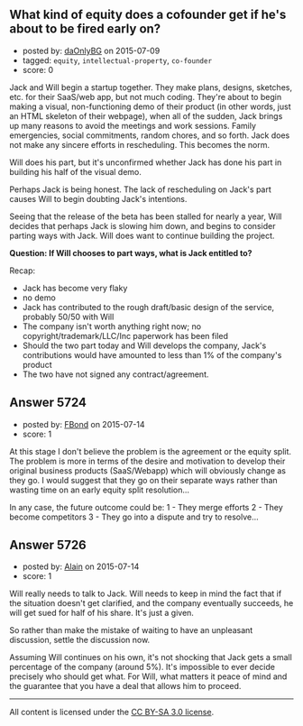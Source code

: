 ## What kind of equity does a cofounder get if he's about to be fired early on?

- posted by: [daOnlyBG](https://stackexchange.com/users/4772220/daonlybg) on 2015-07-09
- tagged: `equity`, `intellectual-property`, `co-founder`
- score: 0

Jack and Will begin a startup together. They make plans, designs, sketches, etc. for their SaaS/web app, but not much coding. They're about to begin making a visual, non-functioning demo of their product (in other words, just an HTML skeleton of their webpage), when all of the sudden, Jack brings up many reasons to avoid the meetings and work sessions. Family emergencies, social commitments, random chores, and so forth. Jack does not make any sincere efforts in rescheduling. This becomes the norm.

Will does his part, but it's unconfirmed whether Jack has done his part in building his half of the visual demo. 

Perhaps Jack is being honest. The lack of rescheduling on Jack's part causes Will to begin doubting Jack's intentions. 

Seeing that the release of the beta has been stalled for nearly a year, Will decides that perhaps Jack is slowing him down, and begins to consider parting ways with Jack. Will does want to continue building the project.

**Question: If Will chooses to part ways, what is Jack entitled to?**

Recap:

 - Jack has become very flaky
 - no demo
 - Jack has contributed to the rough draft/basic design of the service, probably 50/50 with Will
 - The company isn't worth anything right now; no copyright/trademark/LLC/Inc paperwork has been filed
 - Should the two part today and Will develops the company, Jack's contributions would have amounted to less than 1% of the company's product
 - The two have not signed any contract/agreement.



## Answer 5724

- posted by: [FBond](https://stackexchange.com/users/6622808/fbond) on 2015-07-14
- score: 1

At this stage I don't believe the problem is the agreement or the equity split. The problem is more in terms of the desire and motivation to develop their original business products (SaaS/Webapp) which will obviously change as they go. I would suggest that they go on their separate ways rather than wasting time on an early equity split resolution... 

In any case, the future outcome could be: 
1 - They merge efforts 
2 - They become competitors
3 - They go into a dispute and try to resolve...



## Answer 5726

- posted by: [Alain](https://stackexchange.com/users/21866/alain) on 2015-07-14
- score: 1

Will really needs to talk to Jack. Will needs to keep in mind the fact that if the situation doesn't get clarified, and the company eventually succeeds, he will get sued for half of his share. It's just a given.

So rather than make the mistake of waiting to have an unpleasant discussion, settle the discussion now.

Assuming Will continues on his own, it's not shocking that Jack gets a small percentage of the company (around 5%). It's impossible to ever decide precisely who should get what. For Will, what matters it peace of mind and the guarantee that you have a deal that allows him to proceed.



---

All content is licensed under the [CC BY-SA 3.0 license](https://creativecommons.org/licenses/by-sa/3.0/).
